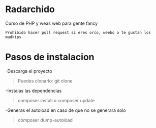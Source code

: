 # Radarchido

Curso de PHP y weas web para gente fancy

	Prohibido hacer pull request si eres orco, weebo o te gustan los mudkips

# Pasos de instalacion

-Descarga el proyecto
  >Puedes clonarlo: git clone <url>

-Instalas las dependencias
  >composer install o composer update

-Generas el autoload en caso de que no se generara solo
  >composer dump-autoload

